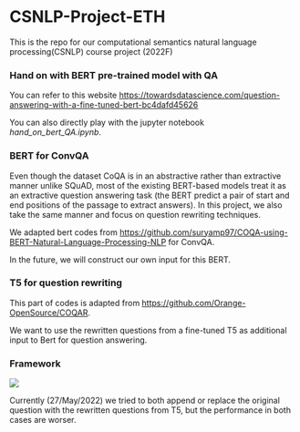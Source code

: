 # CSNLP-Project-ETH
This is the repo for our computational semantics natural language processing(CSNLP) course project (2022F)

### Hand on with BERT pre-trained model with QA
You can refer to this website https://towardsdatascience.com/question-answering-with-a-fine-tuned-bert-bc4dafd45626

You can also directly play with the jupyter notebook *hand_on_bert_QA.ipynb*.

### BERT for ConvQA
Even though the dataset CoQA is in an abstractive rather than extractive manner unlike SQuAD, most of the existing BERT-based models treat it as an extractive question answering task (the BERT predict a pair of start and end positions of the passage to extract answers). In this project, we also take the same manner and focus on question rewriting techniques.

We adapted bert codes from https://github.com/suryamp97/COQA-using-BERT-Natural-Language-Processing-NLP for ConvQA.

In the future, we will construct our own input for this BERT.


### T5 for question rewriting
This part of codes is adapted from https://github.com/Orange-OpenSource/COQAR.

We want to use the rewritten questions from a fine-tuned T5 as additional input to Bert for question answering.

### Framework

![](images/CSNLP_framework.png)

Currently (27/May/2022) we tried to both append or replace the original question with the rewritten questions from T5, but the performance in both cases are worser.
